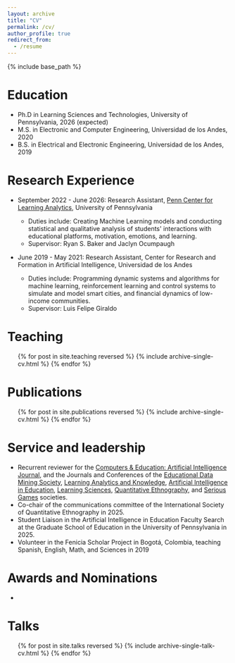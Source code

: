 ```yaml
---
layout: archive
title: "CV"
permalink: /cv/
author_profile: true
redirect_from:
  - /resume
---
```


{% include base_path %}

Education
======
* Ph.D in Learning Sciences and Technologies, University of Pennsylvania, 2026 (expected)
* M.S. in Electronic and Computer Engineering, Universidad de los Andes, 2020
* B.S. in Electrical and Electronic Engineering, Universidad de los Andes, 2019

Research Experience
======
* September 2022 - June 2026: Research Assistant, [Penn Center for Learning Analytics](https://learninganalytics.upenn.edu/), University of Pennsylvania
  * Duties include: Creating Machine Learning models and conducting statistical and qualitative analysis of students' interactions with educational platforms,       motivation, emotions, and learning.
  * Supervisor: Ryan S. Baker and Jaclyn Ocumpaugh
 
* June 2019 - May 2021: Research Assistant, Center for Research and Formation in Artificial Intelligence, Universidad de los Andes
  * Duties include: Programming dynamic systems and algorithms for machine learning, reinforcement learning and control systems to simulate and model smart cities, and financial dynamics of low-income communities.
  * Supervisor: Luis Felipe Giraldo
 
Teaching
======
  <ul>{% for post in site.teaching reversed %}
    {% include archive-single-cv.html %}
  {% endfor %}</ul>

Publications
======
  <ul>{% for post in site.publications reversed %}
    {% include archive-single-cv.html %}
  {% endfor %}</ul>

Service and leadership
======
* Recurrent reviewer for the [Computers & Education: Artificial Intelligence Journal](https://www.sciencedirect.com/journal/computers-and-education-artificial-intelligence), and the Journals and Conferences of the [Educational Data Mining Society](https://educationaldatamining.org/), [Learning Analytics and Knowledge](https://www.solaresearch.org/), [Artificial Intelligence in Education](https://iaied.org/), [Learning Sciences](https://www.isls.org/), [Quantitative Ethnography](https://www.qesoc.org/), and [Serious Games](https://seriousgamessociety.org/) societies.
* Co-chair of the communications committee of the International Society of Quantitative Ethnography in 2025.
* Student Liaison in the Artificial Intelligence in Education Faculty Search at the Graduate School of Education in the University of Pennsylvania in 2025.
* Volunteer in the Fenicia Scholar Project in Bogotá, Colombia, teaching Spanish, English, Math, and Sciences in 2019

Awards and Nominations
======
* 

Talks
======
  <ul>{% for post in site.talks reversed %}
    {% include archive-single-talk-cv.html  %}
  {% endfor %}</ul>
  

